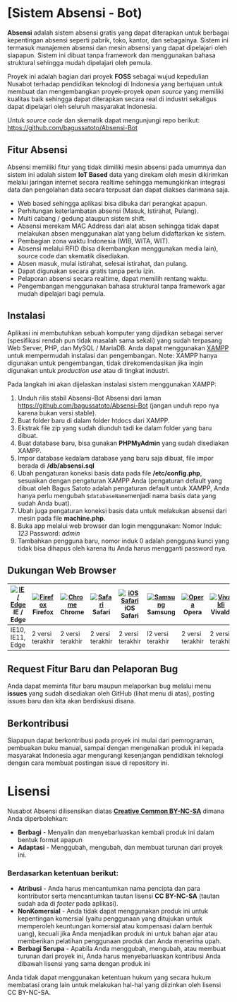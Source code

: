 # [Sistem Absensi - Bot)

**Absensi** adalah sistem absensi gratis yang dapat diterapkan untuk berbagai kepentingan absensi seperti pabrik, toko, kantor, dan sebagainya. Sistem ini termasuk manajemen absensi dan mesin absensi yang dapat dipelajari oleh siapapun.
Sistem ini dibuat tanpa framework dan menggunakan bahasa struktural sehingga mudah dipelajari oleh pemula.

Proyek ini adalah bagian dari proyek **FOSS** sebagai wujud kepedulian Nusabot terhadap pendidikan teknologi di Indonesia yang bertujuan untuk membuat dan mengembangkan proyek-proyek _open source_ yang memiliki kualitas baik sehingga dapat diterapkan secara real di industri sekaligus dapat dipelajari oleh seluruh masyarakat Indonesia.

Untuk _source code_ dan skematik dapat mengunjungi repo berikut:
https://github.com/bagussatoto/Absensi-Bot

## Fitur Absensi

Absensi memiliki fitur yang tidak dimiliki mesin absensi pada umumnya dan sistem ini adalah sistem **IoT Based** data yang direkam oleh mesin dikirimkan melalui jaringan internet secara realtime sehingga memungkinkan integrasi data dan pengolahan data secara terpusat dan dapat diakses darimana saja.



- Web based sehingga aplikasi bisa dibuka dari perangkat apapun.
- Perhitungan keterlambatan absensi (Masuk, Istirahat, Pulang).
- Multi cabang / gedung ataupun sistem shift.
- Absensi merekam MAC Address dari alat absen sehingga tidak dapat melakukan absen menggunakan alat yang belum didaftarkan ke sistem.
- Pembagian zona waktu Indonesia (WIB, WITA, WIT).
- Absensi melalui RFID (bisa dikembangkan menggunakan media lain), source code dan skematik disediakan.
- Absen masuk, mulai istirahat, selesai istirahat, dan pulang.
- Dapat digunakan secara gratis tanpa perlu izin.
- Pelaporan absensi secara realtime, dapat memilih rentang waktu.
- Pengembangan menggunakan bahasa struktural tanpa framework agar mudah dipelajari bagi pemula.

## Instalasi

Aplikasi ini membutuhkan sebuah komputer yang dijadikan sebagai server (spesifikasi rendah pun tidak masalah sama sekali) yang sudah terpasang Web Server, PHP, dan MySQL / MariaDB. Anda dapat menggunakan [XAMPP](https://www.apachefriends.org/download.html "XAMPP") untuk mempermudah instalasi dan pengembangan.
Note: XAMPP hanya digunakan untuk pengembangan, tidak direkomendasikan jika ingin digunakan untuk _production use_ atau di tingkat industri.

Pada langkah ini akan dijelaskan instalasi sistem menggunakan XAMPP:

1. Unduh rilis stabil Absensi-Bot Absensi dari laman https://github.com/bagussatoto/Absensi-Bot (jangan unduh repo nya karena bukan versi stable).
2. Buat folder baru di dalam folder htdocs dari XAMPP.
3. Ekstrak file zip yang sudah diunduh tadi ke dalam folder yang baru dibuat.
4. Buat database baru, bisa gunakan **PHPMyAdmin** yang sudah disediakan XAMPP.
5. Impor database kedalam database yang baru saja dibuat, file impor berada di **/db/absensi.sql**
6. Ubah pengaturan koneksi basis data pada file **/etc/config.php**, sesuaikan dengan pengaturan XAMPP Anda (pengaturan default yang dibuat oleh Bagus Satoto adalah pengaturan default untuk XAMPP, Anda hanya perlu mengubah `$databaseName`menjadi nama basis data yang sudah Anda buat).
7. Ubah juga pengaturan koneksi basis data untuk melakukan absensi dari mesin pada file **machine.php**.
8. Buka app melalui web browser dan login menggunakan:
   Nomor Induk: _123_
   Password: _admin_
9. Tambahkan pengguna baru, nomor induk 0 adalah pengguna kunci yang tidak bisa dihapus oleh karena itu Anda harus mengganti password nya.

## Dukungan Web Browser

| [<img src="https://raw.githubusercontent.com/alrra/browser-logos/master/src/edge/edge_48x48.png" alt="IE / Edge" width="24px" height="24px" />](http://godban.github.io/browsers-support-badges/)<br/>IE / Edge | [<img src="https://raw.githubusercontent.com/alrra/browser-logos/master/src/firefox/firefox_48x48.png" alt="Firefox" width="24px" height="24px" />](http://godban.github.io/browsers-support-badges/)<br/>Firefox | [<img src="https://raw.githubusercontent.com/alrra/browser-logos/master/src/chrome/chrome_48x48.png" alt="Chrome" width="24px" height="24px" />](http://godban.github.io/browsers-support-badges/)<br/>Chrome | [<img src="https://raw.githubusercontent.com/alrra/browser-logos/master/src/safari/safari_48x48.png" alt="Safari" width="24px" height="24px" />](http://godban.github.io/browsers-support-badges/)<br/>Safari | [<img src="https://raw.githubusercontent.com/alrra/browser-logos/master/src/safari-ios/safari-ios_48x48.png" alt="iOS Safari" width="24px" height="24px" />](http://godban.github.io/browsers-support-badges/)<br/>iOS Safari | [<img src="https://raw.githubusercontent.com/alrra/browser-logos/master/src/samsung-internet/samsung-internet_48x48.png" alt="Samsung" width="24px" height="24px" />](http://godban.github.io/browsers-support-badges/)<br/>Samsung | [<img src="https://raw.githubusercontent.com/alrra/browser-logos/master/src/opera/opera_48x48.png" alt="Opera" width="24px" height="24px" />](http://godban.github.io/browsers-support-badges/)<br/>Opera | [<img src="https://raw.githubusercontent.com/alrra/browser-logos/master/src/vivaldi/vivaldi_48x48.png" alt="Vivaldi" width="24px" height="24px" />](http://godban.github.io/browsers-support-badges/)<br/>Vivaldi | [<img src="https://raw.githubusercontent.com/alrra/browser-logos/master/src/electron/electron_48x48.png" alt="Electron" width="24px" height="24px" />](http://godban.github.io/browsers-support-badges/)<br/>Electron |
| --------------------------------------------------------------------------------------------------------------------------------------------------------------------------------------------------------------- | ----------------------------------------------------------------------------------------------------------------------------------------------------------------------------------------------------------------- | ------------------------------------------------------------------------------------------------------------------------------------------------------------------------------------------------------------- | ------------------------------------------------------------------------------------------------------------------------------------------------------------------------------------------------------------- | ----------------------------------------------------------------------------------------------------------------------------------------------------------------------------------------------------------------------------- | ----------------------------------------------------------------------------------------------------------------------------------------------------------------------------------------------------------------------------------- | --------------------------------------------------------------------------------------------------------------------------------------------------------------------------------------------------------- | ----------------------------------------------------------------------------------------------------------------------------------------------------------------------------------------------------------------- | --------------------------------------------------------------------------------------------------------------------------------------------------------------------------------------------------------------------- |
| IE10, IE11, Edge                                                                                                                                                                                                | 2 versi terakhir                                                                                                                                                                                                  | 2 versi terakhir                                                                                                                                                                                              | 2 versi terakhir                                                                                                                                                                                              | 2 versi terakhir                                                                                                                                                                                                              | l2 versi terakhir                                                                                                                                                                                                                   | 2 versi terakhir                                                                                                                                                                                          | 2 versi terakhir                                                                                                                                                                                                  | 2 versi terakhir                                                                                                                                                                                                      |

## Request Fitur Baru dan Pelaporan Bug

Anda dapat meminta fitur baru maupun melaporkan bug melalui menu **issues** yang sudah disediakan oleh GitHub (lihat menu di atas), posting issues baru dan kita akan berdiskusi disana.

## Berkontribusi

Siapapun dapat berkontribusi pada proyek ini mulai dari pemrograman, pembuakan buku manual, sampai dengan mengenalkan produk ini kepada masyarakat Indonesia agar mengurangi kesenjangan pendidikan teknologi dengan cara membuat postingan issue di repository ini.

# Lisensi

Nusabot Absensi dilisensikan diatas **[Creative Common BY-NC-SA](https://creativecommons.org/licenses/by-nc-sa/4.0/deed.id "Creative Common BY-NC-SA")** dimana Anda diperbolehkan:

- **Berbagi** - Menyalin dan menyebarluaskan kembali produk ini dalam bentuk format apapun
- **Adaptasi** - Menggubah, mengubah, dan membuat turunan dari proyek ini.

### Berdasarkan ketentuan berikut:

- **Atribusi** - Anda harus mencantumkan nama pencipta dan para kontributor serta mencantumkan tautan lisensi **CC BY-NC-SA** (tautan sudah ada di _footer_ pada aplikasi).
- **NonKomersial** - Anda tidak dapat menggunakan produk ini untuk kepentingan komersial (yaitu penggunaan yang ditujukan untuk memperoleh keuntungan komersial atau kompensasi dalam bentuk uang), kecuali jika Anda menjadikan produk ini untuk bahan ajar atau memberikan pelatihan penggunaan produk dan Anda menerima upah.
- **Berbagi Serupa** - Apabila Anda menggubah, mengubah, atau membuat turunan dari proyek ini, Anda harus menyebarluaskan kontribusi Anda dibawah lisensi yang sama dengan produk ini

Anda tidak dapat menggunakan ketentuan hukum yang secara hukum membatasi orang lain untuk melakukan hal-hal yang diizinkan oleh lisensi CC BY-NC-SA.


